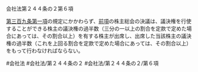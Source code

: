 会社法第２４４条の２第６項

[第三百九条第一項](会社法＿＿＿＿第３０９条第１項)の規定にかかわらず、[前項](会社法＿＿＿＿第２４４条の２第５項)の株主総会の決議は、議決権を行使することができる株主の議決権の過半数（三分の一以上の割合を定款で定めた場合にあっては、その割合以上）を有する株主が出席し、出席した当該株主の議決権の過半数（これを上回る割合を定款で定めた場合にあっては、その割合以上）をもって行わなければならない。

#会社法
#会社法/第２４４条の２
#会社法/第２４４条の２/第６項
